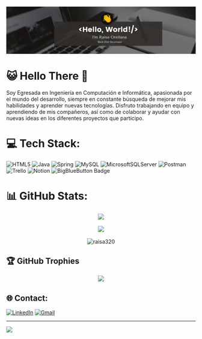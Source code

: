 ![Raisa's GitHub Banner](./assets/BannerGitHub.png)

# 😺 Hello There 🐉
Soy Egresada en Ingeniería en Computación e Informática, apasionada por el mundo del desarrollo, siempre en constante búsqueda de mejorar mis habilidades y aprender nuevas tecnologías. Disfruto trabajando en equipo y aprendiendo de mis compañeros, así como de colaborar y ayudar con nuevas ideas en los diferentes proyectos que  participo.
# 💻 Tech Stack:
![HTML5](https://img.shields.io/badge/html5-%23E34F26.svg?style=for-the-badge&logo=html5&logoColor=white) ![Java](https://img.shields.io/badge/java-%23ED8B00.svg?style=for-the-badge&logo=java&logoColor=white) ![Spring](https://img.shields.io/badge/spring-%236DB33F.svg?style=for-the-badge&logo=spring&logoColor=white) ![MySQL](https://img.shields.io/badge/mysql-%2300f.svg?style=for-the-badge&logo=mysql&logoColor=white) ![MicrosoftSQLServer](https://img.shields.io/badge/Microsoft%20SQL%20Sever-CC2927?style=for-the-badge&logo=microsoft%20sql%20server&logoColor=white) ![Postman](https://img.shields.io/badge/Postman-FF6C37?style=for-the-badge&logo=postman&logoColor=white) ![Trello](https://img.shields.io/badge/Trello-%23026AA7.svg?style=for-the-badge&logo=Trello&logoColor=white) ![Notion](https://img.shields.io/badge/Notion-%23000000.svg?style=for-the-badge&logo=notion&logoColor=white) ![BigBlueButton Badge](https://img.shields.io/badge/bubble.io-grey?logo=bigbluebutton&logoColor=fff&style=for-the-badge)
# 📊 GitHub Stats:
<p align="center"><img src="https://github-readme-streak-stats.herokuapp.com/?user=raisa320&theme=dark&hide_border=false"/></p>
<p align="center"><img src="https://github-readme-stats.vercel.app/api/top-langs/?username=raisa320&theme=dark&hide_border=false&include_all_commits=true&count_private=false&layout=compact"/></p>
<p align="center" ><img src="https://github-readme-stats.vercel.app/api?username=raisa320&theme=dark&show_icons=true&locale=en" alt="raisa320" /></p>

## 🏆 GitHub Trophies
<p align="center"><img src="https://github-profile-trophy.vercel.app/?username=raisa320&theme=radical&no-frame=false&no-bg=false&margin-w=4"/></p>

## 🌐 Contact:
[![LinkedIn](https://img.shields.io/badge/LinkedIn-%230077B5.svg?logo=linkedin&logoColor=white)](https://linkedin.com/in/raisa-orellana-rios) 
[![Gmail](https://img.shields.io/badge/Gmail-D14836?logo=gmail&logoColor=white)](mailto:raisa.orellana.rios@gmail.com)

---
[![](https://visitcount.itsvg.in/api?id=raisa320&icon=0&color=0)](https://visitcount.itsvg.in)

<!-- Proudly created with GPRM ( https://gprm.itsvg.in ) -->
